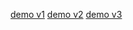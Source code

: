[demo v1](https://youtu.be/5YfkGCszP64)
[demo v2](https://youtu.be/lPwCHMNSZIQ)
[demo v3](https://youtu.be/5s8xKSSLCVQ)
